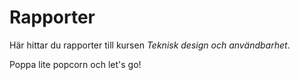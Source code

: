 ---
---
Rapporter
=========================

Här hittar du rapporter till kursen *Teknisk design och användbarhet*.

Poppa lite popcorn och let's go!
